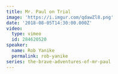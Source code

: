 ```yaml
---
title: Mr. Paul on Trial
image: 'https://i.imgur.com/qdawZl8.png'
date: '2018-08-05T14:30:00.000Z'
video:
  type: vimeo
  id: 284620520
speaker:
  name: Rob Yanike
  permalink: rob-yanike
series: the-brave-adventures-of-mr-paul
---
```


